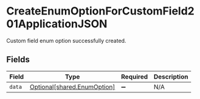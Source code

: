 # CreateEnumOptionForCustomField201ApplicationJSON

Custom field enum option successfully created.


## Fields

| Field                                                            | Type                                                             | Required                                                         | Description                                                      |
| ---------------------------------------------------------------- | ---------------------------------------------------------------- | ---------------------------------------------------------------- | ---------------------------------------------------------------- |
| `data`                                                           | [Optional[shared.EnumOption]](../../models/shared/enumoption.md) | :heavy_minus_sign:                                               | N/A                                                              |